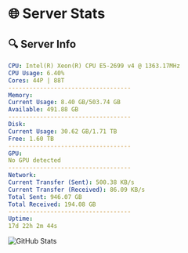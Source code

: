 # 🌐 Server Stats
## 🔍 Server Info
```yaml
CPU: Intel(R) Xeon(R) CPU E5-2699 v4 @ 1363.17MHz
CPU Usage: 6.40%
Cores: 44P | 88T
-----------------------------------
Memory:
Current Usage: 8.40 GB/503.74 GB
Available: 491.88 GB
-----------------------------------
Disk:
Current Usage: 30.62 GB/1.71 TB
Free: 1.60 TB
-----------------------------------
GPU:
No GPU detected
-----------------------------------
Network:
Current Transfer (Sent): 500.38 KB/s
Current Transfer (Received): 86.09 KB/s
Total Sent: 946.07 GB
Total Received: 194.08 GB
-----------------------------------
Uptime:
17d 22h 2m 44s
```
![GitHub Stats](https://img.shields.io/badge/Updated-2025-05-07_15:11:32-blue)